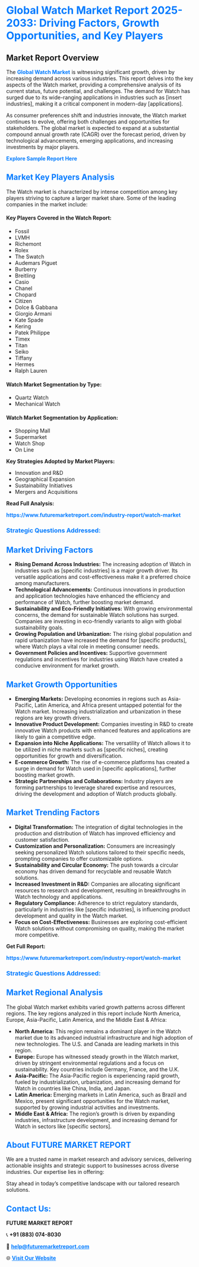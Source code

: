 <h1 style="color: #007BFF;">Global Watch Market Report 2025-2033: Driving Factors, Growth Opportunities, and Key Players</h1>

<section id="overview">
<h2>Market Report Overview</h2>
<p>The <a href="https://www.futuremarketreport.com/industry-report/watch-market" style="color: #007BFF; text-decoration: none;"><strong>Global Watch Market</strong></a> is witnessing significant growth, driven by increasing demand across various industries. This report delves into the key aspects of the Watch market, providing a comprehensive analysis of its current status, future potential, and challenges. The demand for Watch has surged due to its wide-ranging applications in industries such as [insert industries], making it a critical component in modern-day [applications].</p>
<p>As consumer preferences shift and industries innovate, the Watch market continues to evolve, offering both challenges and opportunities for stakeholders. The global market is expected to expand at a substantial compound annual growth rate (CAGR) over the forecast period, driven by technological advancements, emerging applications, and increasing investments by major players.</p>
</section>

<section id="overview">
<p><a href="https://www.futuremarketreport.com/request-sample/reportId=108143" style="color: #007BFF; text-decoration: none;"><strong>Explore Sample Report Here</strong></a></p>
</section>

<section id="key-players">
<h2 style="color: #007BFF;">Market Key Players Analysis</h2>
<p>The Watch market is characterized by intense competition among key players striving to capture a larger market share. Some of the leading companies in the market include:</p>
<h4>Key Players Covered in the Watch Report:</h4>
<ul><li>Fossil</li><li>LVMH</li><li>Richemont</li><li>Rolex</li><li>The Swatch</li><li>Audemars Piguet</li><li>Burberry</li><li>Breitling</li><li>Casio</li><li>Chanel</li><li>Chopard</li><li>Citizen</li><li>Dolce &amp; Gabbana</li><li>Giorgio Armani</li><li>Kate Spade</li><li>Kering</li><li>Patek Philippe</li><li>Timex</li><li>Titan</li><li>Seiko</li><li>Tiffany</li><li>Hermes</li><li>Ralph Lauren</li></ul>
<h4>Watch Market Segmentation by Type:</h4>
<ul><li>Quartz Watch</li><li>Mechanical Watch</li></ul>

<h4>Watch Market Segmentation by Application:</h4>
<ul><li>Shopping Mall</li><li>Supermarket</li><li>Watch Shop</li><li>On Line</li></ul>
<p><strong>Key Strategies Adopted by Market Players:</strong></p>
<ul>
<li>Innovation and R&D</li>
<li>Geographical Expansion</li>
<li>Sustainability Initiatives</li>
<li>Mergers and Acquisitions</li>
</ul>
</section>

<section>
<p><strong>Read Full Analysis: </strong></p><a href="https://www.futuremarketreport.com/industry-report/watch-market" style="color: #007BFF; text-decoration: none;"><strong>https://www.futuremarketreport.com/industry-report/watch-market</strong></a>
<h3 style="color: #007BFF;">Strategic Questions Addressed:</h3>
</section>

<section id="driving-factors">
<h2 style="color: #007BFF;">Market Driving Factors</h2>
<ul>
<li><strong>Rising Demand Across Industries:</strong> The increasing adoption of Watch in industries such as [specific industries] is a major growth driver. Its versatile applications and cost-effectiveness make it a preferred choice among manufacturers.</li>
<li><strong>Technological Advancements:</strong> Continuous innovations in production and application technologies have enhanced the efficiency and performance of Watch, further boosting market demand.</li>
<li><strong>Sustainability and Eco-Friendly Initiatives:</strong> With growing environmental concerns, the demand for sustainable Watch solutions has surged. Companies are investing in eco-friendly variants to align with global sustainability goals.</li>
<li><strong>Growing Population and Urbanization:</strong> The rising global population and rapid urbanization have increased the demand for [specific products], where Watch plays a vital role in meeting consumer needs.</li>
<li><strong>Government Policies and Incentives:</strong> Supportive government regulations and incentives for industries using Watch have created a conducive environment for market growth.</li>
</ul>
</section>

<section id="growth-opportunities">
<h2 style="color: #007BFF;">Market Growth Opportunities</h2>
<ul>
<li><strong>Emerging Markets:</strong> Developing economies in regions such as Asia-Pacific, Latin America, and Africa present untapped potential for the Watch market. Increasing industrialization and urbanization in these regions are key growth drivers.</li>
<li><strong>Innovative Product Development:</strong> Companies investing in R&D to create innovative Watch products with enhanced features and applications are likely to gain a competitive edge.</li>
<li><strong>Expansion into Niche Applications:</strong> The versatility of Watch allows it to be utilized in niche markets such as [specific niches], creating opportunities for growth and diversification.</li>
<li><strong>E-commerce Growth:</strong> The rise of e-commerce platforms has created a surge in demand for Watch used in [specific applications], further boosting market growth.</li>
<li><strong>Strategic Partnerships and Collaborations:</strong> Industry players are forming partnerships to leverage shared expertise and resources, driving the development and adoption of Watch products globally.</li>
</ul>
</section>

<section id="trending-factors">
<h2 style="color: #007BFF;">Market Trending Factors</h2>
<ul>
<li><strong>Digital Transformation:</strong> The integration of digital technologies in the production and distribution of Watch has improved efficiency and customer satisfaction.</li>
<li><strong>Customization and Personalization:</strong> Consumers are increasingly seeking personalized Watch solutions tailored to their specific needs, prompting companies to offer customizable options.</li>
<li><strong>Sustainability and Circular Economy:</strong> The push towards a circular economy has driven demand for recyclable and reusable Watch solutions.</li>
<li><strong>Increased Investment in R&D:</strong> Companies are allocating significant resources to research and development, resulting in breakthroughs in Watch technology and applications.</li>
<li><strong>Regulatory Compliance:</strong> Adherence to strict regulatory standards, particularly in industries like [specific industries], is influencing product development and quality in the Watch market.</li>
<li><strong>Focus on Cost-Effectiveness:</strong> Businesses are exploring cost-efficient Watch solutions without compromising on quality, making the market more competitive.</li>
</ul>
</section>

<section>
<p><strong>Get Full Report: </strong></p><a href="https://www.futuremarketreport.com/industry-report/watch-market" style="color: #007BFF; text-decoration: none;"><strong>https://www.futuremarketreport.com/industry-report/watch-market</strong></a>
<h3 style="color: #007BFF;">Strategic Questions Addressed:</h3>
</section>


<section id="regional-analysis">
<h2 style="color: #007BFF;">Market Regional Analysis</h2>
<p>The global Watch market exhibits varied growth patterns across different regions. The key regions analyzed in this report include North America, Europe, Asia-Pacific, Latin America, and the Middle East & Africa:</p>
<ul>
<li><strong>North America:</strong> This region remains a dominant player in the Watch market due to its advanced industrial infrastructure and high adoption of new technologies. The U.S. and Canada are leading markets in this region.</li>
<li><strong>Europe:</strong> Europe has witnessed steady growth in the Watch market, driven by stringent environmental regulations and a focus on sustainability. Key countries include Germany, France, and the U.K.</li>
<li><strong>Asia-Pacific:</strong> The Asia-Pacific region is experiencing rapid growth, fueled by industrialization, urbanization, and increasing demand for Watch in countries like China, India, and Japan.</li>
<li><strong>Latin America:</strong> Emerging markets in Latin America, such as Brazil and Mexico, present significant opportunities for the Watch market, supported by growing industrial activities and investments.</li>
<li><strong>Middle East & Africa:</strong> The region’s growth is driven by expanding industries, infrastructure development, and increasing demand for Watch in sectors like [specific sectors].</li>
</ul>
</section>

<footer>
<h2 style="color: #007BFF;">About FUTURE MARKET REPORT</h2>
<p>We are a trusted name in market research and advisory services, delivering actionable insights and strategic support to businesses across diverse industries. Our expertise lies in offering:</p>

<p>Stay ahead in today’s competitive landscape with our tailored research solutions.</p>

<h2 style="color: #007BFF;">Contact Us:</h2>
<p><strong>FUTURE MARKET REPORT</strong></p>
<p>📞 <strong>+91 (883) 074-8030</strong></p>
<p>📧 <strong><a href="mailto:help@futuremarketreport.com" style="color: #007BFF;">help@futuremarketreport.com</a></strong></p>
<p>🌐 <strong><a href="https://www.futuremarketreport.com/" style="color: #007BFF;">Visit Our Website</a></strong></p>
</footer>
